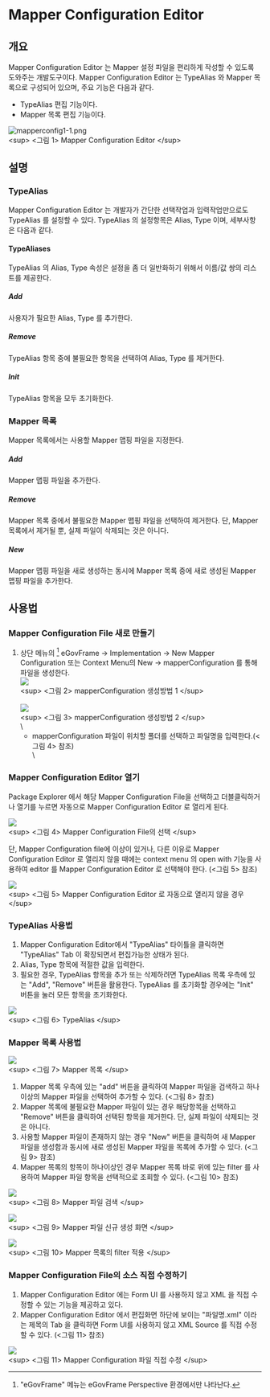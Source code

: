 # Mapper Configuration Editor

## 개요

Mapper Configuration Editor 는 Mapper 설정 파일을 편리하게 작성할 수
있도록 도와주는 개발도구이다. Mapper Configuration Editor 는 TypeAlias
와 Mapper 목록으로 구성되어 있으며, 주요 기능은 다음과 같다.

-   TypeAlias 편집 기능이다.
-   Mapper 목록 편집 기능이다.

![mapperconfig1-1.png](/egovframework/dev3.8/imp/editor/dbio_editor/mapperconfig1-1.png)\
\<sup\> \<그림 1\> Mapper Configuration Editor \</sup\>

## 설명

### TypeAlias

Mapper Configuration Editor 는 개발자가 간단한 선택작업과
입력작업만으로도 TypeAlias 를 설정할 수 있다. TypeAlias 의 설정항목은
Alias, Type 이며, 세부사항은 다음과 같다.

#### TypeAliases

TypeAlias 의 Alias, Type 속성은 설정을 좀 더 일반화하기 위해서 이름/값
쌍의 리스트를 제공한다.

##### Add

사용자가 필요한 Alias, Type 를 추가한다.

##### Remove

TypeAlias 항목 중에 불필요한 항목을 선택하여 Alias, Type 를 제거한다.

##### Init

TypeAlias 항목을 모두 초기화한다.

### Mapper 목록

Mapper 목록에서는 사용할 Mapper 맵핑 파일을 지정한다.

##### Add

Mapper 맵핑 파일을 추가한다.

##### Remove

Mapper 목록 중에서 불필요한 Mapper 맵핑 파일을 선택하여 제거한다. 단,
Mapper 목록에서 제거될 뿐, 실제 파일이 삭제되는 것은 아니다.

##### New

Mapper 맵핑 파일을 새로 생성하는 동시에 Mapper 목록 중에 새로 생성된
Mapper 맵핑 파일을 추가한다.

## 사용법

### Mapper Configuration File 새로 만들기

1.  상단 메뉴의 [^1] eGovFrame -\> Implementation -\> New Mapper
    Configuration 또는 Context Menu의 New -\> mapperConfiguration 를
    통해 파일을 생성한다.\
    ![](/images/dev3.8/imp/editor/dbio_editor/mapperconfig-new.png)\
    \<sup\> \<그림 2\> mapperConfiguration 생성방법 1 \</sup\>\
    \
    ![](/images/dev3.8/imp/editor/dbio_editor/mapperconfig-new2.png)\
    \<sup\> \<그림 3\> mapperConfiguration 생성방법 2 \</sup\>\
    \
    - mapperConfiguration 파일이 위치할 폴더를 선택하고 파일명을
    입력한다.(\<그림 4\> 참조)\
    \

### Mapper Configuration Editor 열기

Package Explorer 에서 해당 Mapper Configuration File을 선택하고
더블클릭하거나 열기를 누르면 자동으로 Mapper Configuration Editor 로
열리게 된다.

![](/images/dev3.8/imp/editor/dbio_editor/mapperconfig1-2.png)\
\<sup\> \<그림 4\> Mapper Configuration File의 선택 \</sup\>

단, Mapper Configuration file에 이상이 있거나, 다른 이유로 Mapper
Configuration Editor 로 열리지 않을 때에는 context menu 의 open with
기능을 사용하여 editor 를 Mapper Configuration Editor 로 선택해야 한다.
(\<그림 5\> 참조)

![](/images/dev3.8/imp/editor/dbio_editor/mapperconfig1-3.png)\
\<sup\> \<그림 5\> Mapper Configuration Editor 로 자동으로 열리지 않을
경우 \</sup\>

### TypeAlias 사용법

1.  Mapper Configuration Editor에서 \"TypeAlias\" 타이틀을 클릭하면
    \"TypeAlias\" Tab 이 확장되면서 편집가능한 상태가 된다.
2.  Alias, Type 항목에 적절한 값을 입력한다.
3.  필요한 경우, TypeAlias 항목을 추가 또는 삭제하려면 TypeAlias 목록
    우측에 있는 \"Add\", \"Remove\" 버튼을 활용한다. TypeAlias 를
    초기화할 경우에는 \"Init\" 버튼을 눌러 모든 항목을 초기화한다.

![](/images/dev3.8/imp/editor/dbio_editor/mapperconfig1-4.png)\
\<sup\> \<그림 6\> TypeAlias \</sup\>

### Mapper 목록 사용법

![](/images/dev3.8/imp/editor/dbio_editor/mapperconfig1-5.png)\
\<sup\> \<그림 7\> Mapper 목록 \</sup\>

1.  Mapper 목록 우측에 있는 \"add\" 버튼을 클릭하여 Mapper 파일을
    검색하고 하나 이상의 Mapper 파일을 선택하여 추가할 수 있다. (\<그림
    8\> 참조)
2.  Mapper 목록에 불필요한 Mapper 파일이 있는 경우 해당항목을 선택하고
    \"Remove\" 버튼을 클릭하여 선택된 항목을 제거한다. 단, 실제 파일이
    삭제되는 것은 아니다.
3.  사용할 Mapper 파일이 존재하지 않는 경우 \"New\" 버튼을 클릭하여 새
    Mapper 파일을 생성함과 동시에 새로 생성된 Mapper 파일을 목록에
    추가할 수 있다. (\<그림 9\> 참조)
4.  Mapper 목록의 항목이 하나이상인 경우 Mapper 목록 바로 위에 있는
    filter 를 사용하여 Mapper 파일 항목을 선택적으로 조회할 수 있다.
    (\<그림 10\> 참조)

![](/images/dev3.8/imp/editor/dbio_editor/mapperconfig1-6.png)\
\<sup\> \<그림 8\> Mapper 파일 검색 \</sup\>

![](/images/dev3.8/imp/editor/dbio_editor/mapperconfig1-7.png)\
\<sup\> \<그림 9\> Mapper 파일 신규 생성 화면 \</sup\>

![](/images/dev3.8/imp/editor/dbio_editor/mapperconfig1-8.png)\
\<sup\> \<그림 10\> Mapper 목록의 filter 적용 \</sup\>

### Mapper Configuration File의 소스 직접 수정하기

1.  Mapper Configuration Editor 에는 Form UI 를 사용하지 않고 XML 을
    직접 수정할 수 있는 기능을 제공하고 있다.
2.  Mapper Configuration Editor 에서 편집화면 하단에 보이는
    \"파일명.xml\" 이라는 제목의 Tab 을 클릭하면 Form UI를 사용하지 않고
    XML Source 를 직접 수정할 수 있다. (\<그림 11\> 참조)

![](/images/dev3.8/imp/editor/dbio_editor/mapperconfig1-9.png)\
\<sup\> \<그림 11\> Mapper Configuration 파일 직접 수정 \</sup\>

[^1]: \"eGovFrame\" 메뉴는 eGovFrame Perspective 환경에서만 나타난다.
